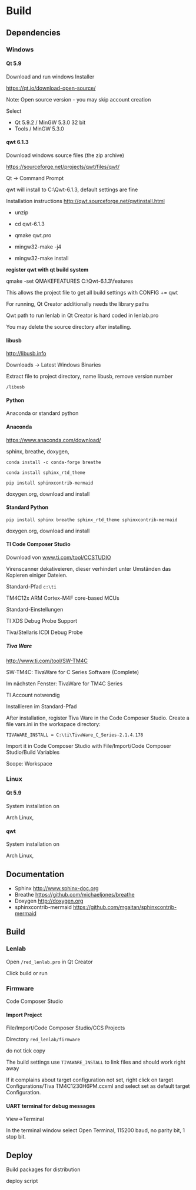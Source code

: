 # Build

## Dependencies

### Windows

#### Qt 5.9

Download and run windows Installer

https://qt.io/download-open-source/

Note: Open source version - you may skip account creation

Select

* Qt 5.9.2 / MinGW 5.3.0 32 bit
* Tools / MinGW 5.3.0

#### qwt 6.1.3

Download windows source files (the zip archive)

https://sourceforge.net/projects/qwt/files/qwt/

Qt -> Command Prompt

qwt will install to C:\Qwt-6.1.3, default settings are fine

Installation instructions http://qwt.sourceforge.net/qwtinstall.html

- unzip

- cd qwt-6.1.3 

- qmake qwt.pro

- mingw32-make -j4

- mingw32-make install


**register qwt with qt build system**

qmake -set QMAKEFEATURES C:\Qwt-6.1.3\features

This allows the project file to get all build settings with CONFIG += qwt

For running, Qt Creator additionally needs the library paths

Qwt path to run lenlab in Qt Creator is hard coded in lenlab.pro

You may delete the source directory after installing.

#### libusb

http://libusb.info

Downloads -> Latest Windows Binaries

Extract file to project directory, name libusb, remove version number

```
/libusb
```

#### Python

Anaconda or standard python

#### Anaconda

https://www.anaconda.com/download/

sphinx, breathe, doxygen, 

`conda install -c conda-forge breathe`

`conda install sphinx_rtd_theme`

`pip install sphinxcontrib-mermaid`

doxygen.org, download and install

#### Standard Python

`pip install sphinx breathe sphinx_rtd_theme sphinxcontrib-mermaid`

doxygen.org, download and install

#### TI Code Composer Studio

Download von www.ti.com/tool/CCSTUDIO

Virenscanner dekativeieren, dieser verhindert unter Umständen das Kopieren einiger Dateien.

Standard-Pfad `c:\ti`

TM4C12x ARM Cortex-M4F core-based MCUs

Standard-Einstellungen

TI XDS Debug Probe Support

Tiva/Stellaris ICDI Debug Probe

##### Tiva Ware

http://www.ti.com/tool/SW-TM4C

SW-TM4C: TivaWare for C Series Software (Complete)

Im nächsten Fenster: TivaWare for TM4C Series

TI Account notwendig

Installieren im Standard-Pfad

After installation, register Tiva Ware in the Code Composer Studio. Create a file vars.ini in the workspace directory:

```
TIVAWARE_INSTALL = C:\ti\TivaWare_C_Series-2.1.4.178
```

Import it in Code Composer Studio with File/Import/Code Composer Studio/Build Variables

Scope: Workspace

### Linux

#### Qt 5.9

System installation on

Arch Linux, 

#### qwt

System installation on

Arch Linux,

## Documentation

* Sphinx http://www.sphinx-doc.org
* Breathe https://github.com/michaeljones/breathe
* Doxygen http://doxygen.org
* sphinxcontrib-mermaid https://github.com/mgaitan/sphinxcontrib-mermaid

## Build

### Lenlab

Open `/red_lenlab.pro` in Qt Creator

Click build or run

### Firmware

Code Composer Studio

#### Import Project

File/Import/Code Composer Studio/CCS Projects

Directory `red_lenlab/firmware`

do not tick copy

The build settings use `TIVAWARE_INSTALL` to link files and should work right away

If it complains about target configuration not set, right click on target Configurations/Tiva TM4C1230H6PM.ccxml and select set as default target Configuration.

#### UART terminal for debug messages

View->Terminal

In the terminal window select Open Terminal, 115200 baud, no parity bit, 1 stop bit.

## Deploy

Build packages for distribution

deploy script

